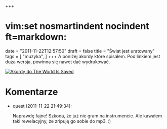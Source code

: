 +++
# vim:set nosmartindent nocindent ft=markdown:
date = "2011-11-22T12:57:50"
draft = false
title = "Świat jest uratowany"
tags = [ "muzyka", ]
+++
A poniżej akordy które spisałem. Pod linkiem jest duża wersja, powinna się
nawet dać wydrukować.

[![Akordy do The World Is Saved](http://automatthias.files.wordpress.com/2011/11/the-world-is-saved1.jpg?w=225&h=300)](http://automatthias.files.wordpress.com/2011/11/the-world-is-saved1.jpg)

# Komentarze

* quest (2011-11-22 21:49:34): <p>Naprawdę fajne! Szkoda, że już nie gram na
  instrumencie. Ale kawałem taki rewelacyjny, że zripuję go sobie do mp3. :)</p>
